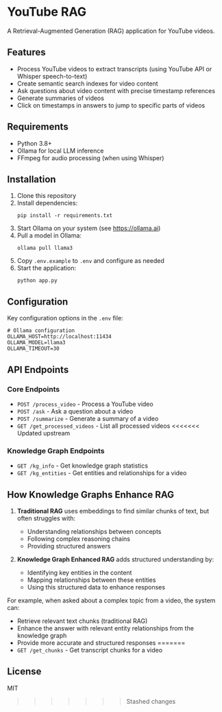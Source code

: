 # YouTube RAG

A Retrieval-Augmented Generation (RAG) application for YouTube videos.

## Features

- Process YouTube videos to extract transcripts (using YouTube API or Whisper speech-to-text)
- Create semantic search indexes for video content
- Ask questions about video content with precise timestamp references
- Generate summaries of videos
- Click on timestamps in answers to jump to specific parts of videos

## Requirements

- Python 3.8+
- Ollama for local LLM inference
- FFmpeg for audio processing (when using Whisper)

## Installation

1. Clone this repository
2. Install dependencies:
   ```
   pip install -r requirements.txt
   ```
3. Start Ollama on your system (see https://ollama.ai)
4. Pull a model in Ollama:
   ```
   ollama pull llama3
   ```
5. Copy `.env.example` to `.env` and configure as needed
6. Start the application:
   ```
   python app.py
   ```

## Configuration

Key configuration options in the `.env` file:

```
# Ollama configuration
OLLAMA_HOST=http://localhost:11434
OLLAMA_MODEL=llama3
OLLAMA_TIMEOUT=30
```

## API Endpoints

### Core Endpoints

- `POST /process_video` - Process a YouTube video
- `POST /ask` - Ask a question about a video
- `POST /summarize` - Generate a summary of a video
- `GET /get_processed_videos` - List all processed videos
<<<<<<< Updated upstream

### Knowledge Graph Endpoints

- `GET /kg_info` - Get knowledge graph statistics
- `GET /kg_entities` - Get entities and relationships for a video

## How Knowledge Graphs Enhance RAG

1. **Traditional RAG** uses embeddings to find similar chunks of text, but often struggles with:
   - Understanding relationships between concepts
   - Following complex reasoning chains
   - Providing structured answers

2. **Knowledge Graph Enhanced RAG** adds structured understanding by:
   - Identifying key entities in the content
   - Mapping relationships between these entities
   - Using this structured data to enhance responses

For example, when asked about a complex topic from a video, the system can:
- Retrieve relevant text chunks (traditional RAG)
- Enhance the answer with relevant entity relationships from the knowledge graph
- Provide more accurate and structured responses
=======
- `GET /get_chunks` - Get transcript chunks for a video

## License

MIT
>>>>>>> Stashed changes
